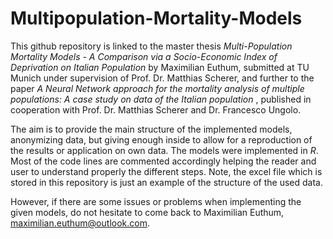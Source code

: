 # Multipopulation-Mortality-Models

This github repository is linked to the master thesis $\textit{Multi-Population Mortality Models - A Comparison via a Socio-Economic Index of Deprivation on Italian Population}$ by Maximilian Euthum, submitted at TU Munich under supervision of Prof. Dr. Matthias Scherer, and further to the paper $\textit{A Neural Network approach for the mortality analysis of multiple populations: A case study on data of the Italian population
}$, published in cooperation with Prof. Dr. Matthias Scherer and Dr. Francesco Ungolo.

The aim is to provide the main structure of the implemented models, anonymizing data, but giving enough inside to allow for a reproduction of the results or application on own data.
The models were implemented in $\textit{R}$.
Most of the code lines are commented accordingly helping the reader and user to understand properly the different steps.
Note, the excel file which is stored in this repository is just an example of the structure of the used data.

However, if there are some issues or problems when implementing the given models, do not hesitate to come back to Maximilian Euthum, maximilian.euthum@outlook.com.
